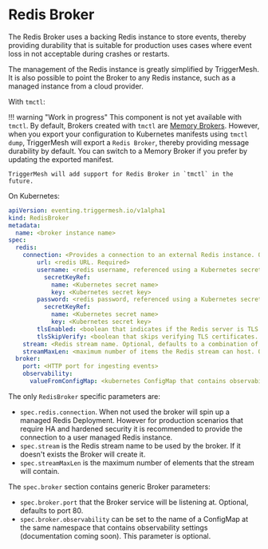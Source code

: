 # Redis Broker

The Redis Broker uses a backing Redis instance to store events, thereby providing durability that is suitable for production uses cases where event loss in not acceptable during crashes or restarts.

The management of the Redis instance is greatly simplified by TriggerMesh. It is also possible to point the Broker to any Redis instance, such as a managed instance from a cloud provider.  

With `tmctl`:

!!! warning "Work in progress"
    This component is not yet available with `tmctl`. By default, Brokers created with `tmctl` are [Memory Brokers](memorybroker.md). However, when you export your configuration to Kubernetes manifests using `tmctl dump`, TriggerMesh will export a `Redis Broker`, thereby providing message durability by default. You can switch to a Memory Broker if you prefer by updating the exported manifest.

    TriggerMesh will add support for Redis Broker in `tmctl` in the future.  

On Kubernetes:

```yaml
apiVersion: eventing.triggermesh.io/v1alpha1
kind: RedisBroker
metadata:
  name: <broker instance name>
spec:
  redis:
    connection: <Provides a connection to an external Redis instance. Optional>
        url: <redis URL. Required>
        username: <redis username, referenced using a Kubernetes secret>
          secretKeyRef:
            name: <Kubernetes secret name>
            key: <Kubernetes secret key>
        password: <redis password, referenced using a Kubernetes secret>
          secretKeyRef:
            name: <Kubernetes secret name>
            key: <Kubernetes secret key>
        tlsEnabled: <boolean that indicates if the Redis server is TLS protected. Optional, defaults to false>
        tlsSkipVerify: <boolean that skips verifying TLS certificates. Optional, defaults to false>
    stream: <Redis stream name. Optional, defaults to a combination of namespace and broker name>
    streamMaxLen: <maximum number of items the Redis stream can host. Optional, defaults to unlimited>
  broker:
    port: <HTTP port for ingesting events>
    observability:
      valueFromConfigMap: <kubernetes ConfigMap that contains observability configuration>
```

The only `RedisBroker` specific parameters are:

- `spec.redis.connection`. When not used the broker will spin up a managed Redis Deployment. However for production scenarios that require HA and hardened security it is recommended to provide the connection to a user managed Redis instance.
- `spec.stream` is the Redis stream name to be used by the broker. If it doesn't exists the Broker will create it.
- `spec.streamMaxLen` is the maximum number of elements that the stream will contain.

The `spec.broker` section contains generic Broker parameters:

- `spec.broker.port` that the Broker service will be listening at. Optional, defaults to port 80.
- `spec.broker.observability` can be set to the name of a ConfigMap at the same namespace that contains observability settings (documentation coming soon). This parameter is optional.
